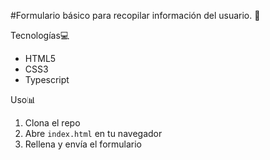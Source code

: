 #Formulario básico para recopilar información del usuario. 🤖

Tecnologías💻

- HTML5
- CSS3
- Typescript

Uso📊

1. Clona el repo
2. Abre `index.html` en tu navegador
3. Rellena y envía el formulario

